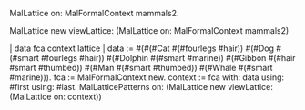 MalLattice on: MalFormalContext mammals2.

MalLattice new viewLattice: (MalLattice on: MalFormalContext mammals2)


| data fca context lattice |
	data := #(#(#Cat #(#fourlegs #hair)) #(#Dog #(#smart #fourlegs #hair)) #(#Dolphin #(#smart #marine)) #(#Gibbon #(#hair #smart #thumbed)) #(#Man #(#smart #thumbed)) #(#Whale #(#smart #marine))).
	fca := MalFormalContext new.
	context := fca with: data using: #first using: #last.
	MalLatticePatterns on: (MalLattice new viewLattice: (MalLattice on: context)) 